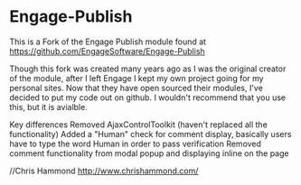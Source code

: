 Engage-Publish
==============

This is a Fork of the Engage Publish module found at https://github.com/EngageSoftware/Engage-Publish

Though this fork was created many years ago as I was the original creator of the module, after I left Engage I kept my own project going for my personal sites. Now that they have open sourced their modules, I've decided to put my code out on github. I wouldn't recommend that you use this, but it is avialble.

Key differences
Removed AjaxControlToolkit (haven't replaced all the functionality)
Added a "Human" check for comment display, basically users have to type the word Human in order to pass verification
Removed comment functionality from modal popup and displaying inline on the page

//Chris Hammond
http://www.chrishammond.com/ 
